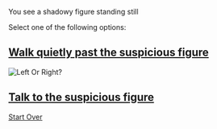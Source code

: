 You see a shadowy figure standing still

Select one of the following options:

## [Walk quietly past the suspicious figure](walk-past.md)

![Left Or Right?](https://vectorportal.com/storage/lane-turns-left-and-right.jpg)

## [Talk to the suspicious figure](talking.md)

[Start Over](../README.md)
